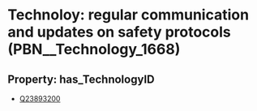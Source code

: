 # Technoloy: __regular communication and updates on safety protocols__ (PBN__Technology_1668)

## Property: has_TechnologyID

* [Q23893200](Q23893200)

